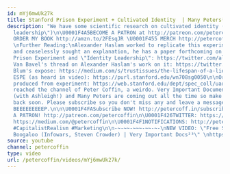 ```yaml
---
id: mYj6mwUk27k
title: Stanford Prison Experiment + Cultivated Identity  | Many Peters³¹
description: "We have some scientific research on cultivated identity (\"identity
  leadership\")\n\U0001F4A5BECOME A PATRON at http://patreon.com/petercoffin\n\U0001F4D5
  ORDER MY BOOK http://amzn.to/2FEsqJR \U0001F455 MERCH http://petercoff.in/store\n
  \nFurther Reading:\nAlexander Haslam worked to replicate this experiment, couldn't,
  and ceaselessly sought an explanation, he has a paper forthcoming on the Stanford
  Prison Experiment and \"Identity Leadership\": https://twitter.com/alexanderhaslam/status/1007031628458348545\n\nJay
  Van Bavel's thread on Alexander Haslam's work on it: https://twitter.com/jayvanbavel/status/1006673891962613761\n\nBen
  Blum's expose: https://medium.com/s/trustissues/the-lifespan-of-a-lie-d869212b1f62\n\nTape
  ESPE (as heard in video): https://purl.stanford.edu/wn708sg0050\n\nOriginal paper
  produced from experiment: https://web.stanford.edu/dept/spec_coll/uarch/exhibits/Narration.pdf\n\n*****************************************\n\nYou've
  reached the channel of Peter Coffin, a weirdo. Very Important Documentaries, Adversaries
  (with Ashleigh!) and Many Peters are coming out all the time so make sure to check
  back soon. Please subscribe so you don't miss any and leave a message at the beep.
  BEEEEEEEEEP.\n\n\U0001F4FASubscribe NOW! http://petercoff.in/subscribe\n\U0001F496BECOME
  A PATRON! http://patreon.com/petercoffin\n\U0001F426TWITTER: https://twitter.com/petercoffin\n\U0001F4F0MEDIUM:
  https://medium.com/@petercoffin\n\U0001F4F1NOTIFICATIONS: http://petercoff.in\n\n************\n\n#Identity
  #CapitalistRealism #Marketing\n\n-~-~~-~~~-~~-~-\nNEW VIDEO: \"Free Speech 2: Censorship
  Boogaloo (Infowars, Steven Crowder) | Very Important Docs²³\" \nhttps://www.youtube.com/watch?v=SlFdykutQ0g&list=PL9oHQnEByWyXObkJN9YYQS9hxBjpN8RLG\n-~-~~-~~~-~~-~-"
source: youtube
channel: petercoffin
type: video
url: /petercoffin/videos/mYj6mwUk27k/
---
```


